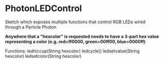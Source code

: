 # PhotonLEDControl
Sketch which exposes multiple functions that control RGB LEDs wired through a Particle Photon

**Anywhere that a "hexcolor" is requested needs to have a 3-part hex value representing a color (e.g. red=ff0000, green=00ff00, blue=0000ff)**

Functions:
ledhiccup(String hexcolor)
ledcycle()
ledsetvalue(String hexcolor)
ledsetcolor(String hexcolor)
